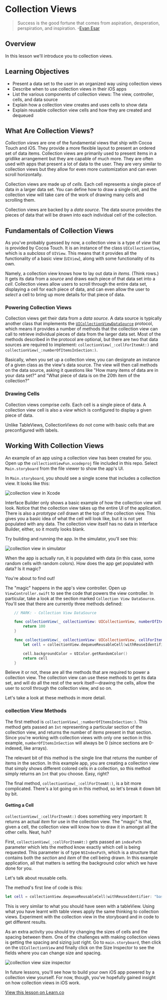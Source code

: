 # Collection Views 

> Success is the good fortune that comes from aspiration, desperation, perspiration, and inspiration. -[Evan Esar](https://en.wikipedia.org/wiki/Evan_Esar)

## Overview

In this lesson we'll introduce you to collection views.

## Learning Objectives

* Present a data set to the user in an organized way using collection views
* Describe when to use collection views in their iOS apps
* List the various components of collection views: The view, controller, cells, and data source
* Explain how a collection view creates and uses cells to show data
* Explain reusable collection view cells and how they are created and dequeued

## What Are Collection Views?

_Collection views_ are one of the fundamental views that ship with Cocoa Touch and iOS. They provide a more flexible layout to present an ordered set of data items. Collection views are primarily used to present items in a gridlike arrangement but they are capable of much more. They are often used with apps that present a lot of data to the user. They are very similar to collection views but they allow for even more customization and can even scroll horizontally.

Collection views are made up of _cells_. Each cell represents a single piece of data in a larger data set. You can define how to draw a single cell, and the collection view will take care of the work of drawing many cells and scrolling them.

Collection views are backed by a _data source_. The data source provides the pieces of data that will be drawn into each individual cell of the collection.

## Fundamentals of Collection Views

As you've probably guessed by now, a collection view is a type of _view_ that is provided by Cocoa Touch. It is an instance of the class `UICollectionView`, which is a _subclass_ of `UIView`. This means that it provides all the functionality of a basic view (`UIView`), along with some functionality of its own.

Namely, a collection view knows how to lay out data in _items_. (Think rows.) It gets its data from a _source_ and draws each piece of that data set into a _cell_. Collection views allow users to scroll through the entire data set, displaying a cell for each piece of data, and can even allow the user to _select_ a cell to bring up more details for that piece of data.

### Powering Collection Views

Collection views get their data from a _data source_. A data source is typically another class that implements the [`UICollectionViewDataSource`](https://developer.apple.com/reference/uikit/uicollectionviewdatasource) protocol, which means it provides a number of methods that the collection view can call to retrieve individual pieces of data from the larger data set. Most of the methods described in the protocol are optional, but there are two that data sources are required to implement: `collectionView(_:cellForItemAt:)` and `collectionView(_:numberOfItemsInSection:)`.

Basically, when you set up a collection view, you can designate an instance of a given class as the view's data source. The view will then call methods on the data source, asking it questions like "How many items of data are in your data set?" and "What piece of data is on the 20th item of the collection?"

### Drawing Cells

Collection views comprise _cells_. Each cell is a single piece of data. A collection view cell is also a _view_ which is configured to display a given piece of data.

Unlike TableViews, CollectionViews do not come with basic cells that are preconfigured with labels.

## Working With Collection Views

An example of an app using a collection view has been created for you. Open up the `collectionViewFun.xcodeproj` file included in this repo. Select `Main.storyboard` from the file viewer to show the app's UI.

In `Main.storyboard`, you should see a single scene that includes a collection view. It looks like this:

![collection view in Xcode](https://s3.amazonaws.com/learn-verified/basicCollectionViewStoryboard.png)

Interface Builder only shows a basic example of how the collection view will look. Notice that the collection view takes up the entire UI of the application. There is also a _prototype cell_ drawn at the top of the collection view. This gives you a basic idea of what the cell will look like, but it is not yet populated with any data. The collection view itself has no data in Interface Builder, either, so it mostly looks blank.

Try building and running the app. In the simulator, you'll see this:

![collection view in simulator](https://s3.amazonaws.com/learn-verified/collectionViewWithCells.png)

When the app is actually run, it is populated with data (in this case, some random cells with random colors). How does the app get populated with data? Is it magic?

You're about to find out!

The "magic" happens in the app's view controller. Open up `ViewController.swift` to see the code that powers the view controller. In particular, take a look at the section marked `Collection View DataSource`. You'll see that there are currently three methods defined:

```swift
    // MARK: - Collection View DataSource

    func collectionView(_ collectionView: UICollectionView, numberOfItemsInSection section: Int) -> Int {
        return 100
    }

    func collectionView(_ collectionView: UICollectionView, cellForItemAt indexPath: IndexPath) -> UICollectionViewCell {
        let cell = collectionView.dequeueReusableCell(withReuseIdentifier: "basicCell", for: indexPath)

        cell.backgroundColor = UIColor.getRandomColor()
        return cell
    }
```


Believe it or not, these are all the methods that are required to power a collection view. The collection view can use these methods to get its data set, and will do all the rest of the work itself—drawing the cells, allow the user to scroll through the collection view, and so on.

Let's take a look at these methods in more detail.

### collection View Methods

The first method is `collectionView(_:numberOfItemsInSection:)`. This method gets passed an `Int` representing a particular section of the collection view, and returns the number of _items_ present in that section. Since you're working with collection views with only one section in this example, `numberOfItemsInSection` will always be 0 (since sections are 0-indexed, like arrays).

The relevant bit of this method is the single line that returns the number of items in the section. In this example app, you are creating a collection view that simply shows different colored cells in a collection, so this method simply returns an `Int` that you choose. Easy, right?

The final method, `collectionView(_:cellForItemAt:)`, is a bit more complicated. There's a lot going on in this method, so let's break it down bit by bit.

#### Getting a Cell

`collectionView(_:cellForItemAt:)` does something very important: It returns an actual _item_ for use in the collection view. The "magic" is that, given a cell, the collection view will know how to draw it in amongst all the other cells. Neat, huh?

First, `collectionView(_:cellForItemAt:)` gets passed an `indexPath` parameter which lets the method know exactly which cell is being requested. This parameter is of type `NSIndexPath`, which is a structure that contains both the _section_ and _item_ of the cell being drawn. In this example application, all that matters is setting the background color which we have done for you.

Let's talk about reusable cells.

The method's first line of code is this:

```swift
let cell = collectionView.dequeueReusableCell(withReuseIdentifier: "basicCell", for: indexPath)
```

This is very similar to what you should have seen with a tableView. Using what you have learnt with table views apply the same thinking to collection views. Experiment with the collection view in the storyboard and in code to get different results.

As an extra activity you should try changing the sizes of cells and the spacing between them. One of the challenges with making collection views is getting the spacing and sizing just right. Go to `main.storyboard`, then click on the `UICollectionView` and finally click on the Size Inspector to see the fields where you can change size and spacing.

![collection view size inspector](https://s3.amazonaws.com/learn-verified/collectionViewCellSize.png)

In future lessons, you'll see how to build your own iOS app powered by a collection view yourself. For now, though, you've hopefully gained insight on how collection views in iOS work.

<a href='https://learn.co/lessons/collectionView' data-visibility='hidden'>View this lesson on Learn.co</a>
